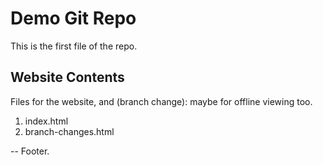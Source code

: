 # Demo Git Repo

This is the first file of the repo.

## Website Contents

Files for the website, and (branch change): maybe for offline viewing too.

1. index.html
1. branch-changes.html

--
Footer.
